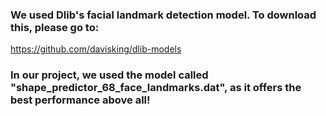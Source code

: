 ### We used Dlib's facial landmark detection model. To download this, please go to:

https://github.com/davisking/dlib-models

### In our project, we used the model called "shape_predictor_68_face_landmarks.dat", as it offers the best performance above all! 